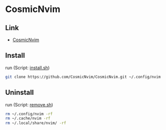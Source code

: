 

# CosmicNvim


## Link

* [CosmicNvim](https://github.com/CosmicNvim/CosmicNvim)


## Install

run (Script: [install.sh](install.sh))

``` sh
git clone https://github.com/CosmicNvim/CosmicNvim.git ~/.config/nvim
```


## Uninstall

run (Script: [remove.sh](remove.sh))

``` sh
rm ~/.config/nvim -rf
rm ~/.cache/nvim -rf
rm ~/.local/share/nvim/ -rf
```
